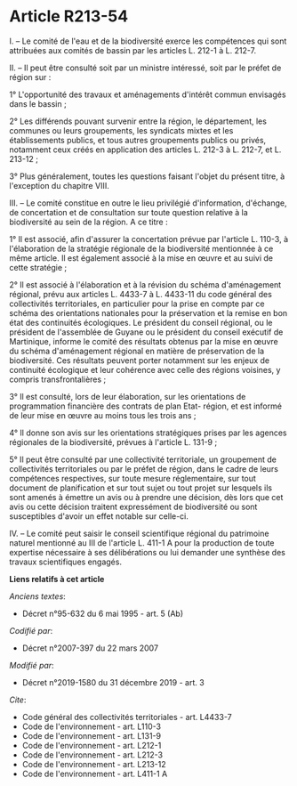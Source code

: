 # Article R213-54

I. – Le comité de l'eau et de la biodiversité exerce les compétences qui sont attribuées aux comités de bassin par les
articles L. 212-1 à L. 212-7. 

II. – Il peut être consulté soit par un ministre intéressé, soit par le préfet de région sur : 

1° L'opportunité des travaux et aménagements d'intérêt commun envisagés dans le bassin ; 

2° Les différends pouvant survenir entre la région, le département, les communes ou leurs groupements, les syndicats mixtes
et les établissements publics, et tous autres groupements publics ou privés, notamment ceux créés en application des articles
L. 212-3 à L. 212-7, et L. 213-12 ; 

3° Plus généralement, toutes les questions faisant l'objet du présent titre, à l'exception du chapitre VIII. 

III. – Le comité constitue en outre le lieu privilégié d'information, d'échange, de concertation et de consultation sur toute
question relative à la biodiversité au sein de la région. A ce titre : 

1° Il est associé, afin d'assurer la concertation prévue par l'article L. 110-3, à l'élaboration de la stratégie régionale de
la biodiversité mentionnée à ce même article. Il est également associé à la mise en œuvre et au suivi de cette stratégie ; 

2° Il est associé à l'élaboration et à la révision du schéma d'aménagement régional, prévu aux articles L. 4433-7 à L.
4433-11 du code général des collectivités territoriales, en particulier pour la prise en compte par ce schéma des
orientations nationales pour la préservation et la remise en bon état des continuités écologiques. Le président du conseil
régional, ou le président de l'assemblée de Guyane ou le président du conseil exécutif de Martinique, informe le comité des
résultats obtenus par la mise en œuvre du schéma d'aménagement régional en matière de préservation de la biodiversité. Ces
résultats peuvent porter notamment sur les enjeux de continuité écologique et leur cohérence avec celle des régions voisines,
y compris transfrontalières ; 

3° Il est consulté, lors de leur élaboration, sur les orientations de programmation financière des contrats de plan Etat-
région, et est informé de leur mise en œuvre au moins tous les trois ans ; 

4° Il donne son avis sur les orientations stratégiques prises par les agences régionales de la biodiversité, prévues à
l'article L. 131-9 ; 

5° Il peut être consulté par une collectivité territoriale, un groupement de collectivités territoriales ou par le préfet de
région, dans le cadre de leurs compétences respectives, sur toute mesure réglementaire, sur tout document de planification et
sur tout sujet ou tout projet sur lesquels ils sont amenés à émettre un avis ou à prendre une décision, dès lors que cet avis
ou cette décision traitent expressément de biodiversité ou sont susceptibles d'avoir un effet notable sur celle-ci. 

IV. – Le comité peut saisir le conseil scientifique régional du patrimoine naturel mentionné au III de l'article L. 411-1 A
pour la production de toute expertise nécessaire à ses délibérations ou lui demander une synthèse des travaux scientifiques
engagés.

**Liens relatifs à cet article**

_Anciens textes_:

  - Décret n°95-632 du 6 mai 1995 - art. 5 (Ab)

_Codifié par_:

  - Décret n°2007-397 du 22 mars 2007

_Modifié par_:

  - Décret n°2019-1580 du 31 décembre 2019 - art. 3

_Cite_:

  - Code général des collectivités territoriales - art. L4433-7
  - Code de l'environnement - art. L110-3
  - Code de l'environnement - art. L131-9
  - Code de l'environnement - art. L212-1
  - Code de l'environnement - art. L212-3
  - Code de l'environnement - art. L213-12
  - Code de l'environnement - art. L411-1 A
